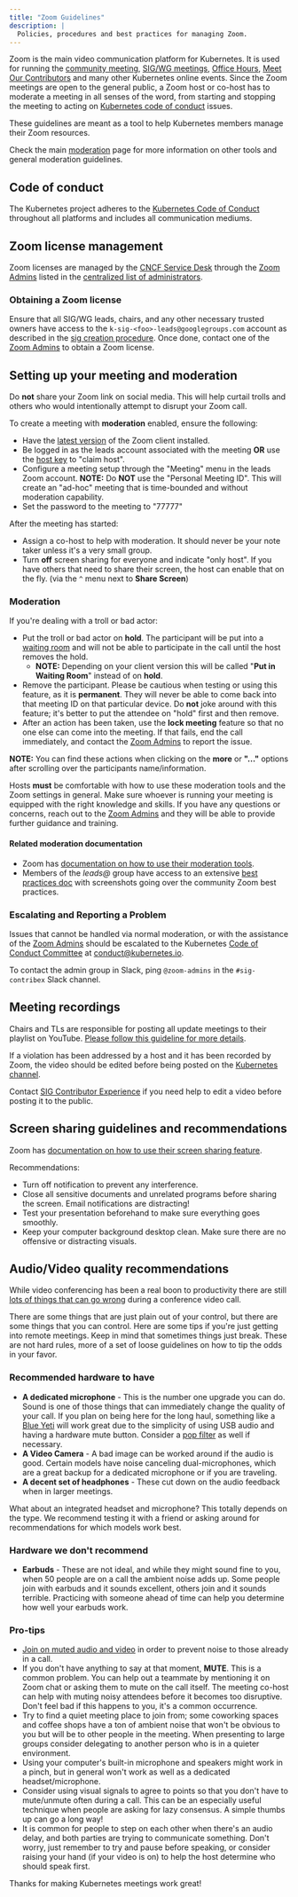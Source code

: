 ```yaml
---
title: "Zoom Guidelines"
description: |
  Policies, procedures and best practices for managing Zoom.
---
```


Zoom is the main video communication platform for Kubernetes. It is used for
running the [community meeting], [SIG/WG meetings], [Office Hours], 
[Meet Our Contributors] and many other Kubernetes online events. Since the Zoom
meetings are open to the general public, a Zoom host or co-host has to moderate
a meeting in all senses of the word, from starting and stopping the meeting to
acting on [Kubernetes code of conduct] issues.

These guidelines are meant as a tool to help Kubernetes members manage their
Zoom resources.

Check the main [moderation] page for more information on other tools
and general moderation guidelines.


## Code of conduct

The Kubernetes project adheres to the [Kubernetes Code of Conduct]
throughout all platforms and includes all communication mediums.

## Zoom license management

Zoom licenses are managed by the [CNCF Service Desk] through the
[Zoom Admins] listed in the  [centralized list of administrators].

### Obtaining a Zoom license

Ensure that all SIG/WG leads, chairs, and any other necessary trusted owners
have access to the `k-sig-<foo>-leads@googlegroups.com` account as described in
the [sig creation procedure]. Once done, contact one of the [Zoom Admins] to
obtain a Zoom license.

## Setting up your meeting and moderation

Do **not** share your Zoom link on social media. This will help curtail trolls
and others who would intentionally attempt to disrupt your Zoom call.

To create a meeting with **moderation** enabled, ensure the following:

-   Have the [latest version] of the Zoom client installed.
-   Be logged in as the leads account associated with the meeting **OR** use the
    [host key] to "claim host".
-   Configure a meeting setup through the "Meeting" menu in the leads Zoom
    account. **NOTE:** Do **NOT** use the "Personal Meeting ID". This will
    create an "ad-hoc" meeting that is time-bounded and without moderation
    capability.
-   Set the password to the meeting to "77777"

After the meeting has started:

-   Assign a co-host to help with moderation. It should never be your note taker
    unless it's a very small group.
-   Turn **off** screen sharing for everyone and indicate "only host". If you
    have others that need to share their screen, the host can enable that on
    the fly. (via the `^` menu next to **Share Screen**)

### Moderation

If you're dealing with a troll or bad actor:

-   Put the troll or bad actor on **hold**. The participant will be put into a
    [waiting room] and will not be able to participate in the call until the
    host removes the hold.
    -   **NOTE:** Depending on your client version this will be called "**Put in
        Waiting Room**" instead of on **hold**.
-   Remove the participant. Please be cautious when testing or using this
    feature, as it is **permanent**. They will never be able to come back into
    that meeting ID on that particular device. Do **not** joke around with
    this feature; it's better to put the attendee on "hold" first and then
    remove.
-   After an action has been taken, use the **lock meeting** feature so that no
    one else can come into the meeting. If that fails, end the call
    immediately, and contact the [Zoom Admins] to report the issue.

**NOTE:** You can find these actions when clicking on the **more** or **"..."**
options after scrolling over the participants name/information.

Hosts **must** be comfortable with how to use these moderation tools and the
Zoom settings in general. Make sure whoever is running your meeting is equipped
with the right knowledge and skills. If you have any questions or concerns,
reach out to the [Zoom Admins] and they will be able to provide further
guidance and training.

#### Related moderation documentation

-   Zoom has [documentation on how to use their moderation tools].
-   Members of the _leads@_ group have access to an extensive 
    [best practices doc] with screenshots going over the community Zoom best
    practices.

### Escalating and Reporting a Problem

Issues that cannot be handled via normal moderation, or with the assistance of
the [Zoom Admins] should be escalated to the Kubernetes 
[Code of Conduct Committee] at conduct@kubernetes.io.

To contact the admin group in Slack, ping `@zoom-admins` in the `#sig-contribex`
Slack channel.

## Meeting recordings

Chairs and TLs are responsible for posting all update meetings to their playlist
on YouTube. [Please follow this guideline for more details].

If a violation has been addressed by a host and it has been recorded by Zoom,
the video should be edited before being posted on the [Kubernetes channel].

Contact [SIG Contributor Experience] if you need help to edit a video
before posting it to the public.

## Screen sharing guidelines and recommendations

Zoom has [documentation on how to use their screen sharing feature].

Recommendations:

-   Turn off notification to prevent any interference.
-   Close all sensitive documents and unrelated programs before sharing the
    screen. Email notifications are distracting!
-   Test your presentation beforehand to make sure everything goes smoothly.
-   Keep your computer background desktop clean. Make sure there are no offensive
    or distracting visuals.

## Audio/Video quality recommendations

While video conferencing has been a real boon to productivity there are still
[lots of things that can go wrong] during a conference video call.

There are some things that are just plain out of your control, but there are
some things that you can control. Here are some tips if you're just getting into
remote meetings. Keep in mind that sometimes things just break. These are not
hard rules, more of a set of loose guidelines on how to tip the odds in your
favor.

### Recommended hardware to have

-   **A dedicated microphone** - This is the number one upgrade you can do.
    Sound is one of those things that can immediately change the quality of
    your call. If you plan on being here for the long haul, something like a
    [Blue Yeti] will work great due to the simplicity of using USB
    audio and having a hardware mute button. Consider a [pop filter]
    as well if necessary.
-   **A Video Camera** - A bad image can be worked around if the audio is good.
    Certain models have noise canceling dual-microphones, which are a great
    backup for a dedicated microphone or if you are traveling.
-   **A decent set of headphones** - These cut down on the audio feedback when
    in larger meetings.

What about an integrated headset and microphone? This totally depends on the
type. We recommend testing it with a friend or asking around for recommendations
for which models work best.

### Hardware we don't recommend

-   **Earbuds** - These are not ideal, and while they might sound fine to you,
    when 50 people are on a call the ambient noise adds up. Some people join
    with earbuds and it sounds excellent, others join and it sounds
    terrible. Practicing with someone ahead of time can help you determine how
    well your earbuds work.

### Pro-tips

-   [Join on muted audio and video] in order to prevent noise to those
    already in a call.
-   If you don't have anything to say at that moment, **MUTE**. This is a common
    problem. You can help out a teammate by mentioning it on Zoom chat or
    asking them to mute on the call itself. The meeting co-host can help with
    muting noisy attendees before it becomes too disruptive. Don't feel bad if
    this happens to you, it's a common occurrence.
-   Try to find a quiet meeting place to join from; some coworking spaces and
    coffee shops have a ton of ambient noise that won't be obvious to you but
    will be to other people in the meeting. When presenting to large groups
    consider delegating to another person who is in a quieter environment.
-   Using your computer's built-in microphone and speakers might work in a
    pinch, but in general won't work as well as a dedicated
    headset/microphone.
-   Consider using visual signals to agree to points so that you don't have to
    mute/unmute often during a call. This can be an especially useful
    technique when people are asking for lazy consensus. A simple thumbs up
    can go a long way!
-   It is common for people to step on each other when there's an audio delay,
    and both parties are trying to communicate something. Don't worry, just
    remember to try and pause before speaking, or consider raising your hand
    (if your video is on) to help the host determine who should speak first.

Thanks for making Kubernetes meetings work great!

[community meeting]: /events/community-meeting
[SIG/WG meetings]: /sig-list.md
[Office Hours]: /events/office-hours
[Meet Our Contributors]: /mentoring/programs/meet-our-contributors.md
[Kubernetes code of conduct]: /code-of-conduct.md
[moderation]: ./moderation.md
[CNCF Service Desk]: https://github.com/cncf/servicedesk
[Zoom Admins]: ./moderators.md#zoom
[centralized list of administrators]: ./moderators.md
[sig creation procedure]: /sig-wg-lifecycle.md#communicate
[latest version]: https://zoom.us/download
[host key]: https://support.zoom.us/hc/en-us/articles/205172555-Host-Key
[waiting room]: https://support.zoom.us/hc/en-us/articles/115000332726-Waiting-Room
[documentation on how to use their moderation tools]: https://support.zoom.us/hc/en-us/articles/201362603-Host-Controls-in-a-Meeting
[best practices doc]: https://docs.google.com/document/d/1fudC_diqhN2TdclGKnQ4Omu4mwom83kYbZ5uzVRI07w/edit?usp=sharing
[Code of Conduct Committee]: /committee-code-of-conduct/README.md
[Please follow this guideline for more details]: ./youtube/youtube-guidelines.md
[Kubernetes channel]: https://www.youtube.com/c/kubernetescommunity
[SIG Contributor Experience]: /sig-contributor-experience
[documentation on how to use their screen sharing feature]: https://support.zoom.us/hc/en-us/articles/201362153-How-Do-I-Share-My-Screen
[lots of things that can go wrong]: https://www.youtube.com/watch?v=JMOOG7rWTPg
[Blue Yeti]: https://www.bluedesigns.com/products/yeti/
[pop filter]: https://en.wikipedia.org/wiki/Pop_filter
[Join on muted audio and video]: https://support.zoom.us/hc/en-us/articles/203024649-Video-Or-Microphone-Off-By-Attendee
